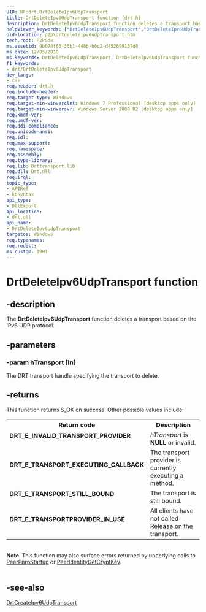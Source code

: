 ```yaml
---
UID: NF:drt.DrtDeleteIpv6UdpTransport
title: DrtDeleteIpv6UdpTransport function (drt.h)
description: DrtDeleteIpv6UdpTransport function deletes a transport based on the IPv6 UDP protocol.helpviewer_keywords: ["DrtDeleteIpv6UdpTransport","DrtDeleteIpv6UdpTransport function [Peer Networking]","drt/DrtDeleteIpv6UdpTransport","p2p.drtdeleteipv6udptransport"]
old-location: p2p\drtdeleteipv6udptransport.htm
tech.root: P2PSdk
ms.assetid: 9b078f63-36b1-448b-b0c2-d452699157d8
ms.date: 12/05/2018
ms.keywords: DrtDeleteIpv6UdpTransport, DrtDeleteIpv6UdpTransport function [Peer Networking], drt/DrtDeleteIpv6UdpTransport, p2p.drtdeleteipv6udptransport
f1_keywords:
- drt/DrtDeleteIpv6UdpTransport
dev_langs:
- c++
req.header: drt.h
req.include-header: 
req.target-type: Windows
req.target-min-winverclnt: Windows 7 Professional [desktop apps only]
req.target-min-winversvr: Windows Server 2008 R2 [desktop apps only]
req.kmdf-ver: 
req.umdf-ver: 
req.ddi-compliance: 
req.unicode-ansi: 
req.idl: 
req.max-support: 
req.namespace: 
req.assembly: 
req.type-library: 
req.lib: Drttransport.lib
req.dll: Drt.dll
req.irql: 
topic_type:
- APIRef
- kbSyntax
api_type:
- DllExport
api_location:
- drt.dll
api_name:
- DrtDeleteIpv6UdpTransport
targetos: Windows
req.typenames: 
req.redist: 
ms.custom: 19H1
---
```


# DrtDeleteIpv6UdpTransport function


## -description


The <b>DrtDeleteIpv6UdpTransport</b> function deletes a  transport based on the IPv6 UDP protocol.


## -parameters




### -param hTransport [in]

The DRT transport handle specifying the transport to delete.


## -returns



This function returns S_OK on success. Other possible values include:

<table>
<tr>
<th>Return code</th>
<th>Description</th>
</tr>
<tr>
<td width="40%">
<dl>
<dt><b>DRT_E_INVALID_TRANSPORT_PROVIDER</b></dt>
</dl>
</td>
<td width="60%">
<i>hTransport</i> is <b>NULL</b> or invalid.

</td>
</tr>
<tr>
<td width="40%">
<dl>
<dt><b>DRT_E_TRANSPORT_EXECUTING_CALLBACK</b></dt>
</dl>
</td>
<td width="60%">
The transport provider is currently executing a method.

</td>
</tr>
<tr>
<td width="40%">
<dl>
<dt><b>DRT_E_TRANSPORT_STILL_BOUND</b></dt>
</dl>
</td>
<td width="60%">
The transport is still bound.

</td>
</tr>
<tr>
<td width="40%">
<dl>
<dt><b>DRT_E_TRANSPORTPROVIDER_IN_USE</b></dt>
</dl>
</td>
<td width="60%">
All clients have not called <a href="https://docs.microsoft.com/windows/desktop/api/unknwn/nf-unknwn-iunknown-release">Release</a> on the transport.

</td>
</tr>
</table>
 

<div class="alert"><b>Note</b>  This function may also surface errors returned by underlying calls to <a href="https://docs.microsoft.com/windows/desktop/api/p2p/nf-p2p-peerpnrpstartup">PeerPnrpStartup</a> or <a href="https://docs.microsoft.com/windows/desktop/api/p2p/nf-p2p-peeridentitygetcryptkey">PeerIdentityGetCryptKey</a>.</div>
<div> </div>



## -see-also




<a href="https://docs.microsoft.com/windows/desktop/api/drt/nf-drt-drtcreateipv6udptransport">DrtCreateIpv6UdpTransport</a>
 

 

